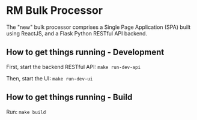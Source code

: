 # RM Bulk Processor
The "new" bulk processor comprises a Single Page Application (SPA) built using ReactJS, and a Flask Python RESTful API backend.

## How to get things running - Development
First, start the backend RESTful API: `make run-dev-api`

Then, start the UI: `make run-dev-ui`


## How to get things running - Build
Run: `make build`
